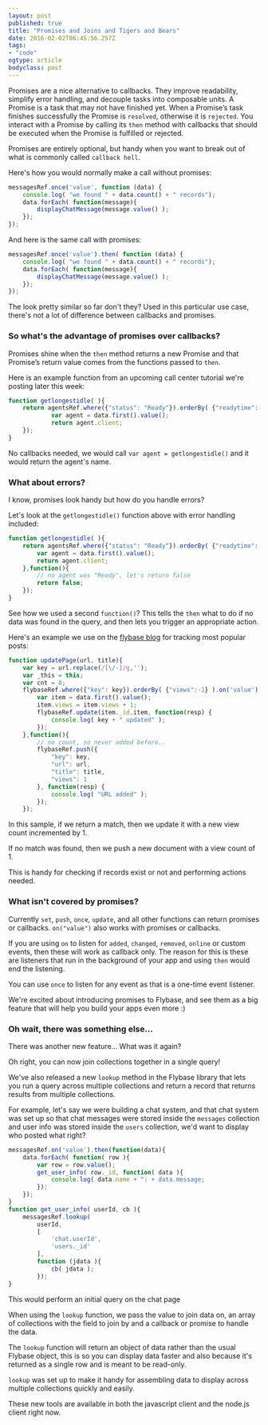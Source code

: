 ```yaml
---
layout: post 
published: true 
title: "Promises and Joins and Tigers and Bears" 
date: 2016-02-02T06:45:56.257Z 
tags: 
- "code"
ogtype: article 
bodyclass: post 
---
```


Promises are a nice alternative to callbacks. They improve readability, simplify error handling, and decouple tasks into composable units. A Promise is a task that may not have finished yet. When a Promise’s task finishes successfully the Promise is `resolved`, otherwise it is `rejected`. You interact with a Promise by calling its `then` method with callbacks that should be executed when the Promise is fulfilled or rejected.

Promises are entirely optional, but handy when you want to break out of what is commonly called `callback hell`.

Here's how you would normally make a call without promises:

```javascript
messagesRef.once('value', function (data) {
	console.log( "we found " + data.count() + " records");
	data.forEach( function(message){					
		displayChatMessage(message.value() );
	});
});
```

And here is the same call with promises:

```javascript
messagesRef.once('value').then( function (data) {
	console.log( "we found " + data.count() + " records");
	data.forEach( function(message){					
		displayChatMessage(message.value() );
	});
});
```

The look pretty similar so far don't they? Used in this particular use case, there's not a lot of difference between callbacks and promises.

### So what's the advantage of promises over callbacks?

Promises shine when the `then` method returns a new Promise and that Promise’s return value comes from the functions passed to `then`.

Here is an example function from an upcoming call center tutorial we're posting later this week:

```javascript
function getlongestidle( ){
	return agentsRef.where({"status": "Ready"}).orderBy( {"readytime":-1} ).on('value').then(function( data ){
			var agent = data.first().value();
			return agent.client;
	});
}
```

No callbacks needed, we would call `var agent = getlongestidle()` and it would return the agent's name.

### What about errors?

I know, promises look handy but how do you handle errors?

Let's look at the `getlongestidle()` function above with error handling included:

```javascript
function getlongestidle( ){
	return agentsRef.where({"status": "Ready"}).orderBy( {"readytime":-1} ).on('value').then(function( data ){
		var agent = data.first().value();
		return agent.client;
	},function(){
		// no agent was "Ready", let's return false
		return false;
	});
}
```

See how we used a second `function()`? This tells the `then` what to do if no data was found in the query, and then lets you trigger an appropriate action.

Here's an example we use on the [flybase blog](http://blog.flybase.io/) for tracking most popular posts:

```javascript
function updatePage(url, title){
	var key = url.replace(/[\/-]/g,'');
	var _this = this;
	var cnt = 0;
	flybaseRef.where({"key": key}).orderBy( {"views":-1} ).on('value').then( function( data ){
		var item = data.first().value();
		item.views = item.views + 1;
		flybaseRef.update(item._id,item, function(resp) {
			console.log( key + " updated" );
		});
	},function(){
		// no count, so never added before..
		flybaseRef.push({
			"key": key,
			"url": url,
			"title": title,
			"views": 1
		}, function(resp) {
			console.log( "URL added" );
		});
	});
```
	
In this sample, if we return a match, then we update it with a new view count incremented by 1.
	
If no match was found, then we push a new document with a view count of 1.
	
This is handy for checking if records exist or not and performing actions needed.

### What isn't covered by promises?

Currently `set`, `push`, `once`, `update`, and all other functions can return promises or callbacks. `on("value")` also works with promises or callbacks.

If you are using `on` to listen for `added`, `changed`, `removed`, `online` or custom events, then these will work as callback only. The reason for this is these are listeners that run in the background of your app and using `then` would end the listening.

You can use `once` to listen for any event as that is a one-time event listener.

We're excited about introducing promises to Flybase, and see them as a big feature that will help you build your apps even more :)

### Oh wait, there was something else...

There was another new feature... What was it again?

Oh right, you can now join collections together in a single query!

We've also released a new `lookup` method in the Flybase library that lets you run a query across multiple collections and return a record that returns results from multiple collections.

For example, let's say we were building a chat system, and that chat system was set up so that chat messages were stored inside the `messages` collection and user info was stored inside the `users` collection, we'd want to display who posted what right?

```javascript
messagesRef.on('value').then(function(data){
	data.forEach( function( row ){
		var row = row.value();
		get_user_info( row._id, function( data ){
			console.log( data.name + ": + data.message;
		});
	});
}
function get_user_info( userId, cb ){
	messagesRef.lookup(
		userId,
		[
			'chat.userId',
			'users._id'
		],
		function (jdata ){
			cb( jdata );
		});
}
```

This would perform an initial query on the chat page

When using the `lookup` function, we pass the value to join data on, an array of collections with the field to join by and a callback or promise to handle the data.

The `lookup` function will return an object of data rather than the usual Flybase object, this is so you can display data faster and also because it's returned as a single row and is meant to be read-only.

`lookup` was set up to make it handy for assembling data to display across multiple collections quickly and easily.

These new tools are available in both the javascript client and the node.js client right now.